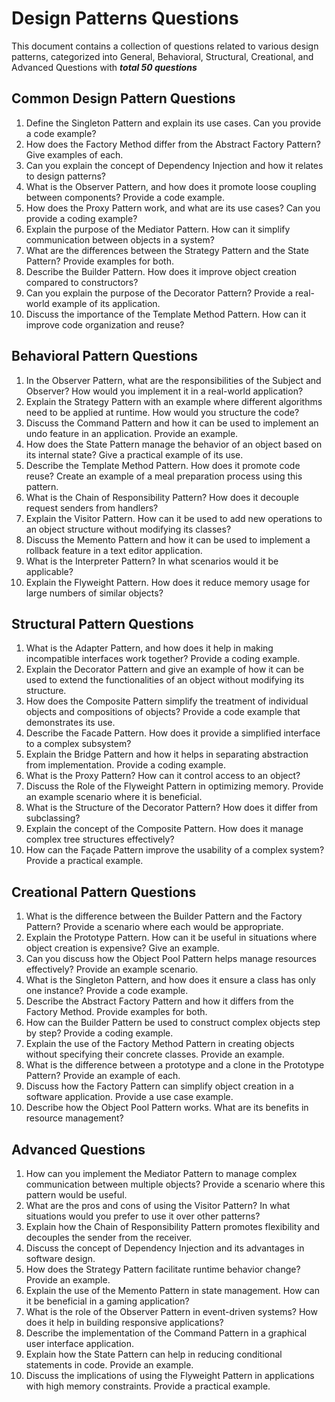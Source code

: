 # Design Patterns Questions

This document contains a collection of questions related to various design patterns, categorized into General, Behavioral, Structural, Creational, and Advanced Questions with ***total 50 questions***

## Common Design Pattern Questions

1. Define the Singleton Pattern and explain its use cases. Can you provide a code example?
2. How does the Factory Method differ from the Abstract Factory Pattern? Give examples of each.
3. Can you explain the concept of Dependency Injection and how it relates to design patterns?
4. What is the Observer Pattern, and how does it promote loose coupling between components? Provide a code example.
5. How does the Proxy Pattern work, and what are its use cases? Can you provide a coding example?
6. Explain the purpose of the Mediator Pattern. How can it simplify communication between objects in a system?
7. What are the differences between the Strategy Pattern and the State Pattern? Provide examples for both.
8. Describe the Builder Pattern. How does it improve object creation compared to constructors?
9. Can you explain the purpose of the Decorator Pattern? Provide a real-world example of its application.
10. Discuss the importance of the Template Method Pattern. How can it improve code organization and reuse?

## Behavioral Pattern Questions

1. In the Observer Pattern, what are the responsibilities of the Subject and Observer? How would you implement it in a real-world application?
2. Explain the Strategy Pattern with an example where different algorithms need to be applied at runtime. How would you structure the code?
3. Discuss the Command Pattern and how it can be used to implement an undo feature in an application. Provide an example.
4. How does the State Pattern manage the behavior of an object based on its internal state? Give a practical example of its use.
5. Describe the Template Method Pattern. How does it promote code reuse? Create an example of a meal preparation process using this pattern.
6. What is the Chain of Responsibility Pattern? How does it decouple request senders from handlers?
7. Explain the Visitor Pattern. How can it be used to add new operations to an object structure without modifying its classes?
8. Discuss the Memento Pattern and how it can be used to implement a rollback feature in a text editor application.
9. What is the Interpreter Pattern? In what scenarios would it be applicable?
10. Explain the Flyweight Pattern. How does it reduce memory usage for large numbers of similar objects?

## Structural Pattern Questions

1. What is the Adapter Pattern, and how does it help in making incompatible interfaces work together? Provide a coding example.
2. Explain the Decorator Pattern and give an example of how it can be used to extend the functionalities of an object without modifying its structure.
3. How does the Composite Pattern simplify the treatment of individual objects and compositions of objects? Provide a code example that demonstrates its use.
4. Describe the Facade Pattern. How does it provide a simplified interface to a complex subsystem?
5. Explain the Bridge Pattern and how it helps in separating abstraction from implementation. Provide a coding example.
6. What is the Proxy Pattern? How can it control access to an object?
7. Discuss the Role of the Flyweight Pattern in optimizing memory. Provide an example scenario where it is beneficial.
8. What is the Structure of the Decorator Pattern? How does it differ from subclassing?
9. Explain the concept of the Composite Pattern. How does it manage complex tree structures effectively?
10. How can the Façade Pattern improve the usability of a complex system? Provide a practical example.

## Creational Pattern Questions

1. What is the difference between the Builder Pattern and the Factory Pattern? Provide a scenario where each would be appropriate.
2. Explain the Prototype Pattern. How can it be useful in situations where object creation is expensive? Give an example.
3. Can you discuss how the Object Pool Pattern helps manage resources effectively? Provide an example scenario.
4. What is the Singleton Pattern, and how does it ensure a class has only one instance? Provide a code example.
5. Describe the Abstract Factory Pattern and how it differs from the Factory Method. Provide examples for both.
6. How can the Builder Pattern be used to construct complex objects step by step? Provide a coding example.
7. Explain the use of the Factory Method Pattern in creating objects without specifying their concrete classes. Provide an example.
8. What is the difference between a prototype and a clone in the Prototype Pattern? Provide an example of each.
9. Discuss how the Factory Pattern can simplify object creation in a software application. Provide a use case example.
10. Describe how the Object Pool Pattern works. What are its benefits in resource management?

## Advanced Questions

1. How can you implement the Mediator Pattern to manage complex communication between multiple objects? Provide a scenario where this pattern would be useful.
2. What are the pros and cons of using the Visitor Pattern? In what situations would you prefer to use it over other patterns?
3. Explain how the Chain of Responsibility Pattern promotes flexibility and decouples the sender from the receiver.
4. Discuss the concept of Dependency Injection and its advantages in software design.
5. How does the Strategy Pattern facilitate runtime behavior change? Provide an example.
6. Explain the use of the Memento Pattern in state management. How can it be beneficial in a gaming application?
7. What is the role of the Observer Pattern in event-driven systems? How does it help in building responsive applications?
8. Describe the implementation of the Command Pattern in a graphical user interface application.
9. Explain how the State Pattern can help in reducing conditional statements in code. Provide an example.
10. Discuss the implications of using the Flyweight Pattern in applications with high memory constraints. Provide a practical example.
